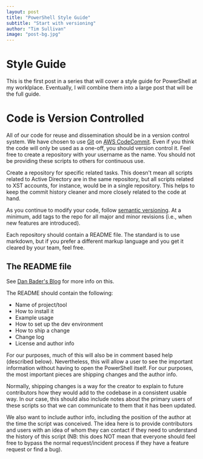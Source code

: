 ```yaml
---
layout: post
title: "PowerShell Style Guide"
subtitle: "Start with versioning"
author: "Tim Sullivan"
image: "post-bg.jpg"
---
```


# Style Guide

This is the first post in a series that will cover a style guide for PowerShell at my worklplace. Eventually, I will combine them into a large post that will be the full guide. 

# Code is Version Controlled

All of our code for reuse and dissemination should be in a version control system. We have chosen to use [Git](https://git-scm.com/about) on [AWS CodeCommit](https://aws.amazon.com/codecommit/). Even if you think the code will only be used as a one-off, you should version control it. Feel free to create a repository with your username as the name. You should not be providing these scripts to others for continuous use. 

Create a repository for specific related tasks. This doesn't mean all scripts related to Active Directory are in the same repository, but all scripts related to XST accounts, for instance, would be in a single repository. This helps to keep the commit history cleaner and more closely related to the code at hand. 

As you continue to modify your code, follow [semantic versioning](http://semver.org/). At a minimum, add tags to the repo for all major and minor revisions (i.e., when new features are introduced). 

Each repository should contain a README file. The standard is to use markdown, but if you prefer a different markup language and you get it cleared by your team, feel free. 

## The README file

See [Dan Bader's Blog](https://dbader.org/blog/write-a-great-readme-for-your-github-project) for more info on this.

The README should contain the following:
   * Name of project/tool
   * How to install it
   * Example usage
   * How to set up the dev environment
   * How to ship a change
   * Change log
   * License and author info

For our purposes, much of this will also be in comment based help (described below). Nevertheless, this will allow a user to see the important information without having to open the PowerShell itself. For our purposes, the most important pieces are shipping changes and the author info.

Normally, shipping changes is a way for the creator to explain to future contributors how they would add to the codebase in a consistent usable way. In our case, this should also include notes about the primary users of these scripts so that we can communicate to them that it has been updated.

We also want to include author info, including the position of the author at the time the script was conceived. The idea here is to provide contributors and users with an idea of whom they can contact if they need to understand the history of this script (NB: this does NOT mean that everyone should feel free to bypass the normal request/incident process if they have a feature request or find a bug). 